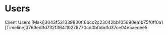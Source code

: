 # Users
Client Users
[Maki]3043f531339830f:6bcc2c23042bb105690ea1b75f0ff0a1
[Timeline]3763ed3d732f364:10278770cd0bfbbdfd37ce04e5aedee5
